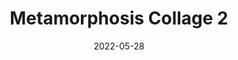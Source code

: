 ---
layout: "work-post-paper-gallery.njk"
title: "Metamorphosis Collage 2"
type: "BlogPosting"
priority: "0.5"
date: 2022-05-28
year: "2022"
tags: ["worksonpaper"]
description: "Metamorphosis Collage 2"

gallery:
  - url: "/assets/img/works/works-on-paper/metamorphosis/2/1.png"
    title: "Works on Paper"
    alt: "Collage on recycled paper"
  - url: "/assets/img/works/works-on-paper/metamorphosis/2/2.png"
    title: "Works on Paper"
    alt: "Collage on recycled paper"
  - url: "/assets/img/works/works-on-paper/metamorphosis/2/3.png"
    title: "Works on Paper"
    alt: "Collage on recycled paper"
  - url: "/assets/img/works/works-on-paper/metamorphosis/2/4.png"
    title: "Works on Paper"
    alt: "Collage on recycled paper"
  - url: "/assets/img/works/works-on-paper/metamorphosis/2/5.png"
    title: "Works on Paper"
    alt: "Collage on recycled paper"
  - url: "/assets/img/works/works-on-paper/metamorphosis/2/6.png"
    title: "Works on Paper"
    alt: "Collage on recycled paper"
  - url: "/assets/img/works/works-on-paper/metamorphosis/2/7.png"
    title: "Works on Paper"
    alt: "Collage on recycled paper"
  - url: "/assets/img/works/works-on-paper/metamorphosis/2/8.png"
    title: "Works on Paper"
    alt: "Collage on recycled paper"
  - url: "/assets/img/works/works-on-paper/metamorphosis/2/9.png"
    title: "Works on Paper"
    alt: "Collage on recycled paper"
  - url: "/assets/img/works/works-on-paper/metamorphosis/2/10.png"
    title: "Works on Paper"
    alt: "Collage on recycled paper"
  - url: "/assets/img/works/works-on-paper/metamorphosis/2/11.png"
    title: "Works on Paper"
    alt: "Collage on recycled paper"
  - url: "/assets/img/works/works-on-paper/metamorphosis/2/12.png"
    title: "Works on Paper"
    alt: "Collage on recycled paper"
  - url: "/assets/img/works/works-on-paper/metamorphosis/2/13.png"
    title: "Works on Paper"
    alt: "Collage on recycled paper"
  - url: "/assets/img/works/works-on-paper/metamorphosis/2/14.png"
    title: "Works on Paper"
    alt: "Collage on recycled paper"
  - url: "/assets/img/works/works-on-paper/metamorphosis/2/15.png"
    title: "Works on Paper"
    alt: "Collage on recycled paper"
  - url: "/assets/img/works/works-on-paper/metamorphosis/2/16.png"
    title: "Works on Paper"
    alt: "Collage on recycled paper"
  - url: "/assets/img/works/works-on-paper/metamorphosis/2/17.png"
    title: "Works on Paper"
    alt: "Collage on recycled paper"
  - url: "/assets/img/works/works-on-paper/metamorphosis/2/18.png"
    title: "Works on Paper"
    alt: "Collage on recycled paper"
  - url: "/assets/img/works/works-on-paper/metamorphosis/2/19.png"
    title: "Works on Paper"
    alt: "Collage on recycled paper"
  - url: "/assets/img/works/works-on-paper/metamorphosis/2/20.png"
    title: "Works on Paper"
    alt: "Collage on recycled paper"
  - url: "/assets/img/works/works-on-paper/metamorphosis/2/21.png"
    title: "Works on Paper"
    alt: "Collage on recycled paper"
  - url: "/assets/img/works/works-on-paper/metamorphosis/2/22.png"
    title: "Works on Paper"
    alt: "Collage on recycled paper"
  - url: "/assets/img/works/works-on-paper/metamorphosis/2/23.png"
    title: "Works on Paper"
    alt: "Collage on recycled paper"
  - url: "/assets/img/works/works-on-paper/metamorphosis/2/24.png"
    title: "Works on Paper"
    alt: "Collage on recycled paper"
  - url: "/assets/img/works/works-on-paper/metamorphosis/2/25.png"
    title: "Works on Paper"
    alt: "Collage on recycled paper"
  - url: "/assets/img/works/works-on-paper/metamorphosis/2/26.png"
    title: "Works on Paper"
    alt: "Collage on recycled paper"
  - url: "/assets/img/works/works-on-paper/metamorphosis/2/27.png"
    title: "Works on Paper"
    alt: "Collage on recycled paper"
  - url: "/assets/img/works/works-on-paper/metamorphosis/2/28.png"
    title: "Works on Paper"
    alt: "Collage on recycled paper"
  - url: "/assets/img/works/works-on-paper/metamorphosis/2/29.png"
    title: "Works on Paper"
    alt: "Collage on recycled paper"
  - url: "/assets/img/works/works-on-paper/metamorphosis/2/30.png"
    title: "Works on Paper"
    alt: "Collage on recycled paper"
  - url: "/assets/img/works/works-on-paper/metamorphosis/2/31.png"
    title: "Works on Paper"
    alt: "Collage on recycled paper"
  - url: "/assets/img/works/works-on-paper/metamorphosis/2/32.png"
    title: "Works on Paper"
    alt: "Collage on recycled paper"
  - url: "/assets/img/works/works-on-paper/metamorphosis/2/33.png"
    title: "Works on Paper"
    alt: "Collage on recycled paper"
  - url: "/assets/img/works/works-on-paper/metamorphosis/2/34.png"
    title: "Works on Paper"
    alt: "Collage on recycled paper"
  - url: "/assets/img/works/works-on-paper/metamorphosis/2/35.png"
    title: "Works on Paper"
    alt: "Collage on recycled paper"
  - url: "/assets/img/works/works-on-paper/metamorphosis/2/36.png"
    title: "Works on Paper"
    alt: "Collage on recycled paper"
  - url: "/assets/img/works/works-on-paper/metamorphosis/2/37.png"
    title: "Works on Paper"
    alt: "Collage on recycled paper"
  - url: "/assets/img/works/works-on-paper/metamorphosis/2/38.png"
    title: "Works on Paper"
    alt: "Collage on recycled paper"
  - url: "/assets/img/works/works-on-paper/metamorphosis/2/39.png"
    title: "Works on Paper"
    alt: "Collage on recycled paper"
  - url: "/assets/img/works/works-on-paper/metamorphosis/2/40.png"
    title: "Works on Paper"
    alt: "Collage on recycled paper"
  - url: "/assets/img/works/works-on-paper/metamorphosis/2/41.png"
    title: "Works on Paper"
    alt: "Collage on recycled paper"
  - url: "/assets/img/works/works-on-paper/metamorphosis/2/42.png"
    title: "Works on Paper"
    alt: "Collage on recycled paper"
  - url: "/assets/img/works/works-on-paper/metamorphosis/2/43.png"
    title: "Works on Paper"
    alt: "Collage on recycled paper"
  - url: "/assets/img/works/works-on-paper/metamorphosis/2/44.png"
    title: "Works on Paper"
    alt: "Collage on recycled paper"
  - url: "/assets/img/works/works-on-paper/metamorphosis/2/45.png"
    title: "Works on Paper"
    alt: "Collage on recycled paper"
  - url: "/assets/img/works/works-on-paper/metamorphosis/2/46.png"
    title: "Works on Paper"
    alt: "Collage on recycled paper"
  - url: "/assets/img/works/works-on-paper/metamorphosis/2/47.png"
    title: "Works on Paper"
    alt: "Collage on recycled paper"
  - url: "/assets/img/works/works-on-paper/metamorphosis/2/48.png"
    title: "Works on Paper"
    alt: "Collage on recycled paper"
  - url: "/assets/img/works/works-on-paper/metamorphosis/2/49.png"
    title: "Works on Paper"
    alt: "Collage on recycled paper"
  - url: "/assets/img/works/works-on-paper/metamorphosis/2/50.png"
    title: "Works on Paper"
    alt: "Collage on recycled paper"
  - url: "/assets/img/works/works-on-paper/metamorphosis/2/51.png"
    title: "Works on Paper"
    alt: "Collage on recycled paper"
  - url: "/assets/img/works/works-on-paper/metamorphosis/2/52.png"
    title: "Works on Paper"
    alt: "Collage on recycled paper"
  - url: "/assets/img/works/works-on-paper/metamorphosis/2/53.png"
    title: "Works on Paper"
    alt: "Collage on recycled paper"
  - url: "/assets/img/works/works-on-paper/metamorphosis/2/54.png"
    title: "Works on Paper"
    alt: "Collage on recycled paper"
  - url: "/assets/img/works/works-on-paper/metamorphosis/2/55.png"
    title: "Works on Paper"
    alt: "Collage on recycled paper"
  - url: "/assets/img/works/works-on-paper/metamorphosis/2/56.png"
    title: "Works on Paper"
    alt: "Collage on recycled paper"
  - url: "/assets/img/works/works-on-paper/metamorphosis/2/57.png"
    title: "Works on Paper"
    alt: "Collage on recycled paper"
  - url: "/assets/img/works/works-on-paper/metamorphosis/2/58.png"
    title: "Works on Paper"
    alt: "Collage on recycled paper"
  - url: "/assets/img/works/works-on-paper/metamorphosis/2/59.png"
    title: "Works on Paper"
    alt: "Collage on recycled paper"
  - url: "/assets/img/works/works-on-paper/metamorphosis/2/60.png"
    title: "Works on Paper"
    alt: "Collage on recycled paper"
  - url: "/assets/img/works/works-on-paper/metamorphosis/2/61.png"
    title: "Works on Paper"
    alt: "Collage on recycled paper"
  - url: "/assets/img/works/works-on-paper/metamorphosis/2/62.png"
    title: "Works on Paper"
    alt: "Collage on recycled paper"
  - url: "/assets/img/works/works-on-paper/metamorphosis/2/63.png"
    title: "Works on Paper"
    alt: "Collage on recycled paper"
  - url: "/assets/img/works/works-on-paper/metamorphosis/2/64.png"
    title: "Works on Paper"
    alt: "Collage on recycled paper"
  - url: "/assets/img/works/works-on-paper/metamorphosis/2/65.png"
    title: "Works on Paper"
    alt: "Collage on recycled paper"
  - url: "/assets/img/works/works-on-paper/metamorphosis/2/66.png"
    title: "Works on Paper"
    alt: "Collage on recycled paper"
  - url: "/assets/img/works/works-on-paper/metamorphosis/2/67.png"
    title: "Works on Paper"
    alt: "Collage on recycled paper"
  - url: "/assets/img/works/works-on-paper/metamorphosis/2/68.png"
    title: "Works on Paper"
    alt: "Collage on recycled paper"
  - url: "/assets/img/works/works-on-paper/metamorphosis/2/69.png"
    title: "Works on Paper"
    alt: "Collage on recycled paper"
  - url: "/assets/img/works/works-on-paper/metamorphosis/2/70.png"
    title: "Works on Paper"
    alt: "Collage on recycled paper"
  - url: "/assets/img/works/works-on-paper/metamorphosis/2/71.png"
    title: "Works on Paper"
    alt: "Collage on recycled paper"
  - url: "/assets/img/works/works-on-paper/metamorphosis/2/72.png"
    title: "Works on Paper"
    alt: "Collage on recycled paper"
  - url: "/assets/img/works/works-on-paper/metamorphosis/2/73.png"
    title: "Works on Paper"
    alt: "Collage on recycled paper"
  - url: "/assets/img/works/works-on-paper/metamorphosis/2/74.png"
    title: "Works on Paper"
    alt: "Collage on recycled paper"
  - url: "/assets/img/works/works-on-paper/metamorphosis/2/75.png"
    title: "Works on Paper"
    alt: "Collage on recycled paper"
  - url: "/assets/img/works/works-on-paper/metamorphosis/2/76.png"
    title: "Works on Paper"
    alt: "Collage on recycled paper"
---